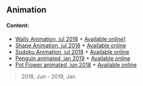 ## Animation

#### Content:
+ [Wally Animation, jul 2018](wally/) + [Available online](https://ripssr.github.io/vue_wally/)]
+ [Shape Animation, jul 2018](shape_vue/) + [Available online](https://ripssr.github.io/shape_vue/)
+ [Sudoku Animation, jul 2018](sudoki_vue/) + [Available online](https://ripssr.github.io/sudoku_vue/)
+ [Penguin animated, jan 2019](penguin.html) + [Available online](https://ripssr.github.io/penguin_animation/)
+ [Pot Flower animated, jun 2018](pot_flower.html) + [Available online](https://ripssr.github.io/flower_pot/)

> 2018, Jun - 2019, Jan

